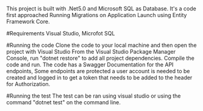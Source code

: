 #
This project is built with .Net5.0 and Microsoft SQL as Database.
It's a code first approached Running Migrations on Application Launch using Entity Framework Core.

#Requirements
Visual Studio, Microfot SQL

#Running the code
Clone the code to your local machine and then open the project with Visual Studio
From the Visual Studio Package Manager Console, run "dotnet restore" to add all project dependencies.
Compile the code and run.
The code has a Swagger Documentation for the API endpoints, Some endpoints are protected
a user account is needed to be created and logged in to get a token that needs to be added to 
the header for Authorization.

#Running the test
The test can be ran using visual studio or using the command "dotnet test" on the command line.